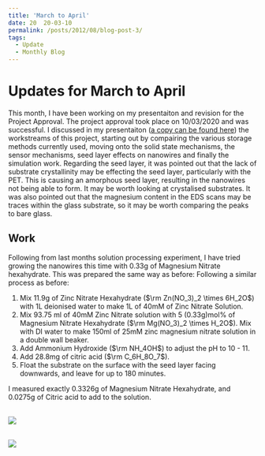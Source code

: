 ```yaml
---
title: 'March to April'
date: 20  20-03-10
permalink: /posts/2012/08/blog-post-3/
tags:
  - Update
  - Monthly Blog
---
```


Updates for March to April
=======

This month, I have been working on my presentaiton and revision for the Project Approval. The project approval took place on 10/03/2020 and was successful. I discussed in my presentaiton ([a copy can be found here](https://1drv.ms/p/s!Ak89yQ7zi0fchbAIdc7JBKNIvBTOxA?e=n1U5ry)) the workstreams of this project, starting out by compairing the various storage methods currently used, moving onto the solid state mechanisms, the sensor mechanisms, seed layer effects on nanowires and finally the simulation work. Regarding the seed layer, it was pointed out that the lack of substrate crystallinity may be effecting the seed layer, particularly with the PET. This is causing an amorphous seed layer, resulting in the nanowires not being able to form. It may be worth looking at crystalised substrates. It was also pointed out that the magnesium content in the EDS scans may be traces within the glass substrate, so it may be worth comparing the peaks to bare glass.

Work
--------

Following from last months solution processing experiment, I have tried growing the nanowires this time with 0.33g of Magnesium Nitrate hexahydrate. This was prepared the same way as before:
Following a similar process as before:
1. Mix 11.9g of Zinc Nitrate Hexahydrate ($\rm Zn(NO_3)_2 \times 6H_2O$) with 1L deionised water to make 1L of 40mM of Zinc Nitrate Solution.
1. Mix 93.75 ml of 40mM Zinc Nitrate solution with 5 (0.33g)mol% of Magnesium Nitrate Hexahydrate ($\rm Mg(NO_3)_2 \times H_2O$). Mix with DI water to make 150ml of 25mM zinc magnesium nitrate solution in a double wall beaker.
1. Add Ammonium Hydroxide ($\rm NH_4OH$) to adjust the pH to 10 - 11. 
1. Add 28.8mg of citric acid ($\rm C_6H_8O_7$).
1. Float the substrate on the surface with the seed layer facing downwards, and leave for up to 180 minutes. 

I measured exactly 0.3326g of Magnesium Nitrate Hexahydrate, and 0.0275g of Citric acid to add to the solution. 

<br/><img src='/images/P1000686.png'>

<br/><img src='/images/P1000688.png'>


